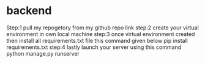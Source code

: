 # backend
Step:1 pull my repogetory from my github repo link
step:2 create your virtual environment in own local machine
step:3 once virtual environment created then install all requirements.txt file this command given below
        pip install requirements.txt
step:4 lastly launch your server using this command
       python manage.py runserver
